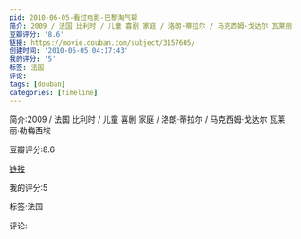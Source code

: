 ```yaml
---
pid: 2010-06-05-看过电影-巴黎淘气帮
简介: 2009 / 法国 比利时 / 儿童 喜剧 家庭 / 洛朗·蒂拉尔 / 马克西姆·戈达尔 瓦莱丽·勒梅西埃
豆瓣评分: '8.6'
链接: https://movie.douban.com/subject/3157605/
创建时间: '2010-06-05 04:17:43'
我的评分: '5'
标签: 法国
评论:
tags: [douban]
categories: [timeline]
---
```

简介:2009 / 法国 比利时 / 儿童 喜剧 家庭 / 洛朗·蒂拉尔 / 马克西姆·戈达尔 瓦莱丽·勒梅西埃

豆瓣评分:8.6

[链接](https://movie.douban.com/subject/3157605/)

我的评分:5

标签:法国

评论:

